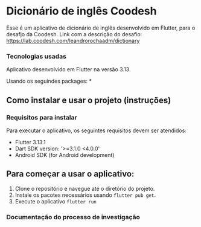# Dicionário de inglês Coodesh
Esse é um aplicativo de dicionário de inglês desenvolvido em Flutter, para o desafjo da Coodesh. Link com a descrição do desafio: 
https://lab.coodesh.com/leandrorochaadm/dictionary

### Tecnologias usadas
Aplicativo desenvolvido em Flutter na versão 3.13.

Usando os seguindes packages:
* 

## Como instalar e usar o projeto (instruções)

### Requisitos para instalar

Para executar o aplicativo, os seguintes requisitos devem ser atendidos:

- Flutter 3.13.1
- Dart SDK version: '>=3.1.0 <4.0.0'
- Android SDK (for Android development)

## Para começar a usar o aplicativo:

1. Clone o repositório e navegue até o diretório do projeto.
2. Instale os pacotes necessários usando `flutter pub get`.
3. Execute o aplicativo `flutter run`

### Documentação do processo de investigação

